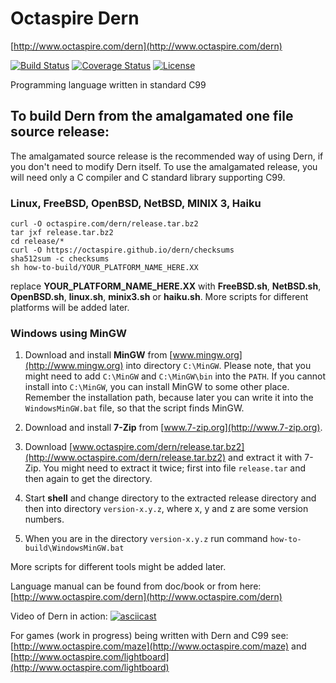 # Octaspire Dern

[http://www.octaspire.com/dern](http://www.octaspire.com/dern)

[![Build Status](https://travis-ci.org/octaspire/dern.svg?branch=master)](https://travis-ci.org/octaspire/dern) [![Coverage Status](https://codecov.io/gh/octaspire/dern/coverage.svg?branch=master)](https://codecov.io/gh/octaspire/dern) [![License](https://img.shields.io/badge/License-Apache%202.0-blue.svg)](https://opensource.org/licenses/Apache-2.0)


Programming language written in standard C99

## To build Dern from the amalgamated one file source release:

The amalgamated source release is the recommended way of using Dern, if you don't need to
modify Dern itself. To use the amalgamated release, you will need only a C compiler and
C standard library supporting C99.

### Linux, FreeBSD, OpenBSD, NetBSD, MINIX 3, Haiku

```shell
curl -O octaspire.com/dern/release.tar.bz2
tar jxf release.tar.bz2
cd release/*
curl -O https://octaspire.github.io/dern/checksums
sha512sum -c checksums
sh how-to-build/YOUR_PLATFORM_NAME_HERE.XX
```

replace **YOUR_PLATFORM_NAME_HERE.XX** with **FreeBSD.sh**, **NetBSD.sh**, **OpenBSD.sh**,
**linux.sh**, **minix3.sh** or **haiku.sh**. More scripts for different platforms will be
added later.



### Windows using MinGW

1. Download and install **MinGW** from
[www.mingw.org](http://www.mingw.org) into directory `C:\MinGW`. Please note, that you might need
to add `C:\MinGW` and `C:\MinGW\bin` into the `PATH`.
If you cannot install into `C:\MinGW`, you can install MinGW to some other place.
Remember the installation path, because later you can write it into the
`WindowsMinGW.bat` file, so that the script finds MinGW.

2. Download and install **7-Zip** from
[www.7-zip.org](http://www.7-zip.org).

3. Download
[www.octaspire.com/dern/release.tar.bz2](http://www.octaspire.com/dern/release.tar.bz2) and
extract it with 7-Zip. You might need to extract it twice; first into file `release.tar`
and then again to get the directory.

4. Start **shell** and change directory to the extracted release directory
   and then into directory `version-x.y.z`, where x, y and z are some version
   numbers.

5. When you are in the directory `version-x.y.z` run command `how-to-build\WindowsMinGW.bat`


More scripts for different tools might be added later.



Language manual can be found from doc/book or from here:
[http://www.octaspire.com/dern](http://www.octaspire.com/dern)

Video of Dern in action:
[![asciicast](https://asciinema.org/a/123972.png)](https://asciinema.org/a/123972)

For games (work in progress) being written with Dern and C99 see:
[http://www.octaspire.com/maze](http://www.octaspire.com/maze) and 
[http://www.octaspire.com/lightboard](http://www.octaspire.com/lightboard)

